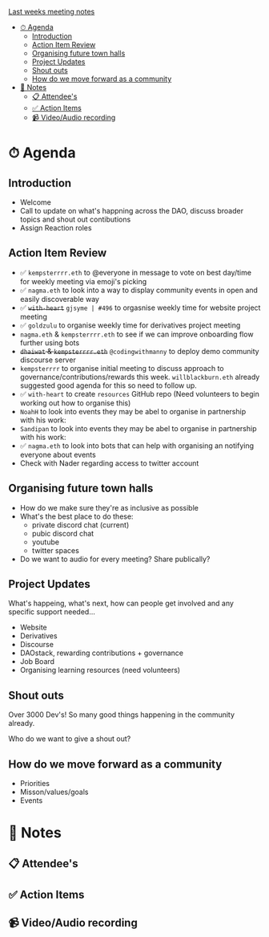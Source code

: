 [Last weeks meeting notes](./2021-09-18.md)

- [⏱ Agenda](#-agenda)
  - [Introduction](#introduction)
  - [Action Item Review](#action-item-review)
  - [Organising future town halls](#organising-future-town-halls)
  - [Project Updates](#project-updates)
  - [Shout outs](#shout-outs)
  - [How do we move forward as a community](#how-do-we-move-forward-as-a-community)
- [📝 Notes](#-notes)
  - [📋 Attendee's](#-attendees)
  - [✅ Action Items](#-action-items)
  - [📹 Video/Audio recording](#-videoaudio-recording)

# ⏱ Agenda

## Introduction

- Welcome
- Call to update on what's happning across the DAO, discuss broader topics and shout out contibutions
- Assign Reaction roles

## Action Item Review

- ✅ `kempsterrrr.eth` to @everyone in message to vote on best day/time for weekly
  meeting via emoji's picking
- ✅ `nagma.eth` to look into a way to display community events in open and easily
  discoverable way
- ✅ ~~`with-heart`~~ `gjsyme | #496` to orgasnise weekly time for website project meeting
- ✅ `goldzulu` to organise weekly time for derivatives project meeting
- `nagma.eth` & `kempsterrrr.eth` to see if we can improve onboarding flow further using bots
- ~~`dhaiwat` & `kempsterrrr.eth`~~ `@codingwithmanny` to deploy demo community discourse server
- `kempsterrrr` to organise initial meeting to discuss approach to
  governance/contributions/rewards this week. `willblackburn.eth` already
  suggested good agenda for this so need to follow up.
- ✅ `with-heart` to create `resources` GitHub repo (Need volunteers to begin
  working out how to organise this)
- `NoahH` to look into events they may be abel to organise in partnership with
  his work:
- `Sandipan` to look into events they may be abel to organise in partnership
  with his work:
- ✅ `nagma.eth` to look into bots that can help with organising an notifying
  everyone about events
- Check with Nader regarding access to twitter account

## Organising future town halls

- How do we make sure they're as inclusive as possible
- What's the best place to do these:
  - private discord chat (current)
  - pubic discord chat
  - youtube
  - twitter spaces
- Do we want to audio for every meeting? Share publically?

## Project Updates

What's happeing, what's next, how can people get involved and any specific support needed...

- Website
- Derivatives
- Discourse
- DAOstack, rewarding contributions + governance
- Job Board
- Organising learning resources (need volunteers)

## Shout outs

Over 3000 Dev's! So many good things happening in the community already.

Who do we want to give a shout out?

## How do we move forward as a community

- Priorities
- Misson/values/goals
- Events

# 📝 Notes

## 📋 Attendee's

## ✅ Action Items

## 📹 Video/Audio recording
